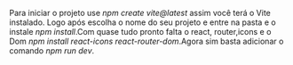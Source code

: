 Para iniciar o projeto use *npm create vite@latest* assim você terá o Vite instalado. Logo após escolha o nome do seu projeto e entre na pasta e o instale *npm install*.Com quase tudo pronto falta o react, router,icons e o Dom  *npm install react-icons react-router-dom*.Agora sim basta adicionar o comando *npm run dev*.



